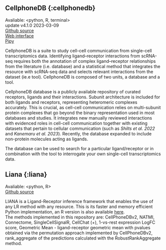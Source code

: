 

## CellphoneDB {:cellphonedb}
 
Avaliable: <python, R, terminal>  
update v4.1.0 2023-03-09    
[Github source](https://github.com/Teichlab/cellphonedb)    
[Web interface](https://www.cellphonedb.org/)   
[Pipy](https://pypi.org/project/CellphoneDB/)   
 
CellphoneDB is a suite to study cell-cell communication from single-cell transcriptomics data. Identifying ligand–receptor interactions from scRNA-seq requires both the annotation of complex ligand–receptor relationships from the literature (i.e. database) and a statistical method that integrates the resource with scRNA-seq data and selects relevant interactions from the dataset (ie.e tool). CellphoneDB is composed of two units, a database and a tool.  

CellphoneDB database is a publicly available repository of curated receptors, ligands and their interactions. Subunit architecture is included for both ligands and receptors, representing heteromeric complexes accurately. This is crucial, as cell-cell communication relies on multi-subunit protein complexes that go beyond the binary representation used in most databases and studies. It integrates new manually reviewed interactions with evidenced roles in cell-cell communication together with existing datasets that pertain to cellular communication (such as *Shilts et al. 2022* and *Kanemaru et al. 2023*). Recently, the database expanded to include non-protein molecules acting as ligands.  

The database can be used to search for a particular ligand/receptor or in combination with the tool to interrogate your own single-cell transcriptomics data.  

## Liana  {:liana}  

Avaliable: <python, R>  
[Github source](https://github.com/saezlab/liana-py)   
   
LIANA is a Ligand-Receptor inference framework that enables the use of any LR method with any resource. This is its faster and memory efficient Python implementation, an R version is also available [here](https://github.com/saezlab/liana).  
The methods implemented in this repository are: CellPhoneDBv2, NATMI, Connectome, SingleCellSignalR, CellChat (+), 1-vs-rest expression LogFC score, Geometric Mean - ligand-receptor geometric mean with pvalues obtained via the permutation approach implemented by CellPhoneDBv2, rank_aggregate of the predictions calculated with the RobustRankAggregate method.  
  
  
   
